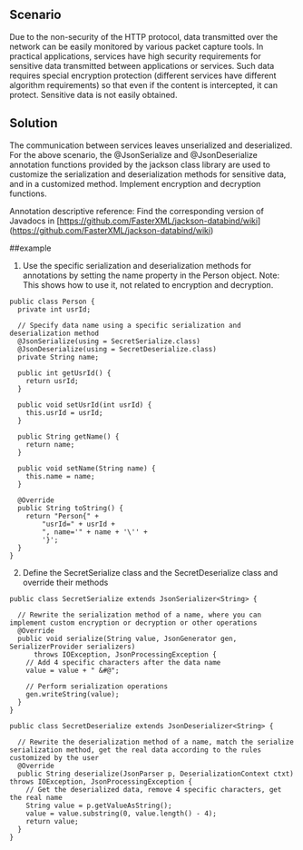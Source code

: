 ## Scenario

Due to the non-security of the HTTP protocol, data transmitted over the network can be easily monitored by various packet capture tools. In practical applications, services have high security requirements for sensitive data transmitted between applications or services. Such data requires special encryption protection (different services have different algorithm requirements) so that even if the content is intercepted, it can protect. Sensitive data is not easily obtained.

## Solution

The communication between services leaves unserialized and deserialized. For the above scenario, the @JsonSerialize and @JsonDeserialize annotation functions provided by the jackson class library are used to customize the serialization and deserialization methods for sensitive data, and in a customized method. Implement encryption and decryption functions.

Annotation descriptive reference: Find the corresponding version of Javadocs in [https://github.com/FasterXML/jackson-databind/wiki] (https://github.com/FasterXML/jackson-databind/wiki)

##example

1. Use the specific serialization and deserialization methods for annotations by setting the name property in the Person object. Note: This shows how to use it, not related to encryption and decryption.

```
public class Person {
  private int usrId;

  // Specify data name using a specific serialization and deserialization method
  @JsonSerialize(using = SecretSerialize.class)
  @JsonDeserialize(using = SecretDeserialize.class)
  private String name;

  public int getUsrId() {
    return usrId;
  }

  public void setUsrId(int usrId) {
    this.usrId = usrId;
  }

  public String getName() {
    return name;
  }

  public void setName(String name) {
    this.name = name;
  }

  @Override
  public String toString() {
    return "Person{" +
        "usrId=" + usrId +
        ", name='" + name + '\'' +
        '}';
  }
}
```

2. Define the SecretSerialize class and the SecretDeserialize class and override their methods

```
public class SecretSerialize extends JsonSerializer<String> {

  // Rewrite the serialization method of a name, where you can implement custom encryption or decryption or other operations
  @Override
  public void serialize(String value, JsonGenerator gen, SerializerProvider serializers)
      throws IOException, JsonProcessingException {
    // Add 4 specific characters after the data name
    value = value + " &#@";

    // Perform serialization operations
    gen.writeString(value);
  }
}

public class SecretDeserialize extends JsonDeserializer<String> {

  // Rewrite the deserialization method of a name, match the serialize serialization method, get the real data according to the rules customized by the user
  @Override
  public String deserialize(JsonParser p, DeserializationContext ctxt) throws IOException, JsonProcessingException {
    // Get the deserialized data, remove 4 specific characters, get the real name
    String value = p.getValueAsString();
    value = value.substring(0, value.length() - 4);
    return value;
  }
}
```
